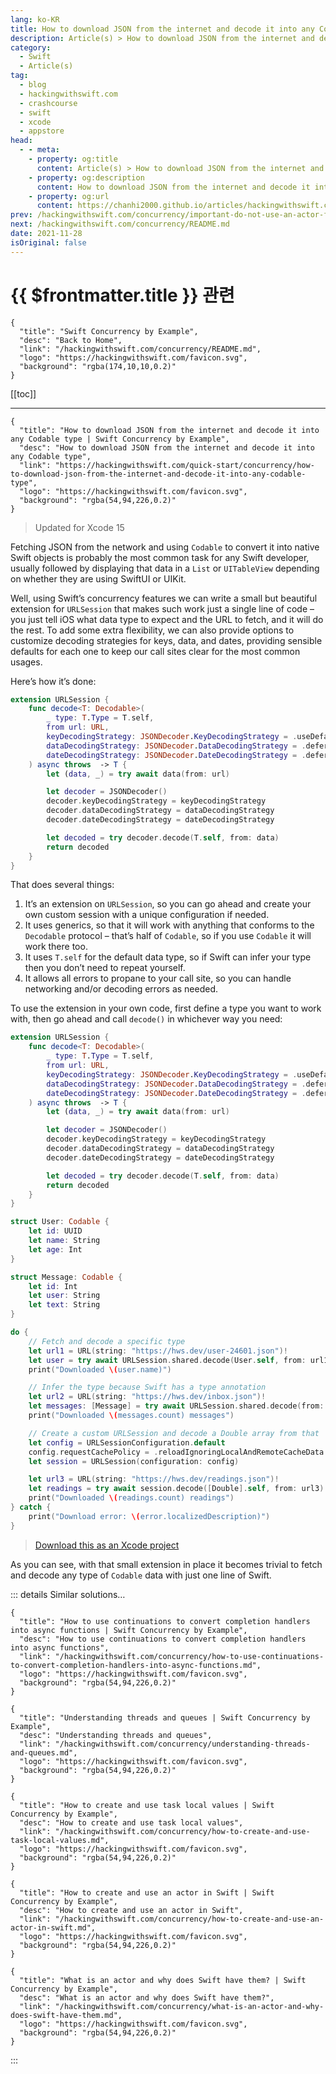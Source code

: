 ```yaml
---
lang: ko-KR
title: How to download JSON from the internet and decode it into any Codable type
description: Article(s) > How to download JSON from the internet and decode it into any Codable type
category:
  - Swift
  - Article(s)
tag: 
  - blog
  - hackingwithswift.com
  - crashcourse
  - swift
  - xcode
  - appstore
head:
  - - meta:
    - property: og:title
      content: Article(s) > How to download JSON from the internet and decode it into any Codable type
    - property: og:description
      content: How to download JSON from the internet and decode it into any Codable type
    - property: og:url
      content: https://chanhi2000.github.io/articles/hackingwithswift.com/concurrency/how-to-download-json-from-the-internet-and-decode-it-into-any-codable-type.html
prev: /hackingwithswift.com/concurrency/important-do-not-use-an-actor-for-your-swiftui-data-models.md
next: /hackingwithswift.com/concurrency/README.md
date: 2021-11-28
isOriginal: false
---
```


# {{ $frontmatter.title }} 관련

```component VPCard
{
  "title": "Swift Concurrency by Example",
  "desc": "Back to Home",
  "link": "/hackingwithswift.com/concurrency/README.md",
  "logo": "https://hackingwithswift.com/favicon.svg",
  "background": "rgba(174,10,10,0.2)"
}
```

[[toc]]

---

```component VPCard
{
  "title": "How to download JSON from the internet and decode it into any Codable type | Swift Concurrency by Example",
  "desc": "How to download JSON from the internet and decode it into any Codable type",
  "link": "https://hackingwithswift.com/quick-start/concurrency/how-to-download-json-from-the-internet-and-decode-it-into-any-codable-type", 
  "logo": "https://hackingwithswift.com/favicon.svg",
  "background": "rgba(54,94,226,0.2)"
}
```

> Updated for Xcode 15

Fetching JSON from the network and using `Codable` to convert it into native Swift objects is probably the most common task for any Swift developer, usually followed by displaying that data in a `List` or `UITableView` depending on whether they are using SwiftUI or UIKit.

Well, using Swift’s concurrency features we can write a small but beautiful extension for `URLSession` that makes such work just a single line of code – you just tell iOS what data type to expect and the URL to fetch, and it will do the rest. To add some extra flexibility, we can also provide options to customize decoding strategies for keys, data, and dates, providing sensible defaults for each one to keep our call sites clear for the most common usages.

Here’s how it’s done:

```swift
extension URLSession {
    func decode<T: Decodable>(
        _ type: T.Type = T.self,
        from url: URL,
        keyDecodingStrategy: JSONDecoder.KeyDecodingStrategy = .useDefaultKeys,
        dataDecodingStrategy: JSONDecoder.DataDecodingStrategy = .deferredToData,
        dateDecodingStrategy: JSONDecoder.DateDecodingStrategy = .deferredToDate
    ) async throws  -> T {
        let (data, _) = try await data(from: url)

        let decoder = JSONDecoder()
        decoder.keyDecodingStrategy = keyDecodingStrategy
        decoder.dataDecodingStrategy = dataDecodingStrategy
        decoder.dateDecodingStrategy = dateDecodingStrategy

        let decoded = try decoder.decode(T.self, from: data)
        return decoded
    }
}
```

That does several things:

1. It’s an extension on `URLSession`, so you can go ahead and create your own custom session with a unique configuration if needed.
2. It uses generics, so that it will work with anything that conforms to the `Decodable` protocol – that’s half of `Codable`, so if you use `Codable` it will work there too.
3. It uses `T.self` for the default data type, so if Swift can infer your type then you don’t need to repeat yourself.
4. It allows all errors to propane to your call site, so you can handle networking and/or decoding errors as needed.

To use the extension in your own code, first define a type you want to work with, then go ahead and call `decode()` in whichever way you need:

```swift
extension URLSession {
    func decode<T: Decodable>(
        _ type: T.Type = T.self,
        from url: URL,
        keyDecodingStrategy: JSONDecoder.KeyDecodingStrategy = .useDefaultKeys,
        dataDecodingStrategy: JSONDecoder.DataDecodingStrategy = .deferredToData,
        dateDecodingStrategy: JSONDecoder.DateDecodingStrategy = .deferredToDate
    ) async throws  -> T {
        let (data, _) = try await data(from: url)

        let decoder = JSONDecoder()
        decoder.keyDecodingStrategy = keyDecodingStrategy
        decoder.dataDecodingStrategy = dataDecodingStrategy
        decoder.dateDecodingStrategy = dateDecodingStrategy

        let decoded = try decoder.decode(T.self, from: data)
        return decoded
    }
}

struct User: Codable {
    let id: UUID
    let name: String
    let age: Int
}

struct Message: Codable {
    let id: Int
    let user: String
    let text: String
}

do {
    // Fetch and decode a specific type
    let url1 = URL(string: "https://hws.dev/user-24601.json")!
    let user = try await URLSession.shared.decode(User.self, from: url1)
    print("Downloaded \(user.name)")

    // Infer the type because Swift has a type annotation
    let url2 = URL(string: "https://hws.dev/inbox.json")!
    let messages: [Message] = try await URLSession.shared.decode(from: url2)
    print("Downloaded \(messages.count) messages")

    // Create a custom URLSession and decode a Double array from that
    let config = URLSessionConfiguration.default
    config.requestCachePolicy = .reloadIgnoringLocalAndRemoteCacheData
    let session = URLSession(configuration: config)

    let url3 = URL(string: "https://hws.dev/readings.json")!
    let readings = try await session.decode([Double].self, from: url3)
    print("Downloaded \(readings.count) readings")
} catch {
    print("Download error: \(error.localizedDescription)")
}
```

> [<FontIcon icon="fas fa-file-zipper"/>Download this as an Xcode project](https://hackingwithswift.com/files/projects/concurrency/how-to-download-json-from-the-internet-and-decode-it-into-any-codable-type-1.zip)

As you can see, with that small extension in place it becomes trivial to fetch and decode any type of `Codable` data with just one line of Swift.

::: details Similar solutions…

```component VPCard
{
  "title": "How to use continuations to convert completion handlers into async functions | Swift Concurrency by Example",
  "desc": "How to use continuations to convert completion handlers into async functions",
  "link": "/hackingwithswift.com/concurrency/how-to-use-continuations-to-convert-completion-handlers-into-async-functions.md",
  "logo": "https://hackingwithswift.com/favicon.svg",
  "background": "rgba(54,94,226,0.2)"
}
```

```component VPCard
{
  "title": "Understanding threads and queues | Swift Concurrency by Example",
  "desc": "Understanding threads and queues",
  "link": "/hackingwithswift.com/concurrency/understanding-threads-and-queues.md",
  "logo": "https://hackingwithswift.com/favicon.svg",
  "background": "rgba(54,94,226,0.2)"
}
```

```component VPCard
{
  "title": "How to create and use task local values | Swift Concurrency by Example",
  "desc": "How to create and use task local values",
  "link": "/hackingwithswift.com/concurrency/how-to-create-and-use-task-local-values.md",
  "logo": "https://hackingwithswift.com/favicon.svg",
  "background": "rgba(54,94,226,0.2)"
}
```

```component VPCard
{
  "title": "How to create and use an actor in Swift | Swift Concurrency by Example",
  "desc": "How to create and use an actor in Swift",
  "link": "/hackingwithswift.com/concurrency/how-to-create-and-use-an-actor-in-swift.md",
  "logo": "https://hackingwithswift.com/favicon.svg",
  "background": "rgba(54,94,226,0.2)"
}
```

```component VPCard
{
  "title": "What is an actor and why does Swift have them? | Swift Concurrency by Example",
  "desc": "What is an actor and why does Swift have them?",
  "link": "/hackingwithswift.com/concurrency/what-is-an-actor-and-why-does-swift-have-them.md",
  "logo": "https://hackingwithswift.com/favicon.svg",
  "background": "rgba(54,94,226,0.2)"
}
```

:::

